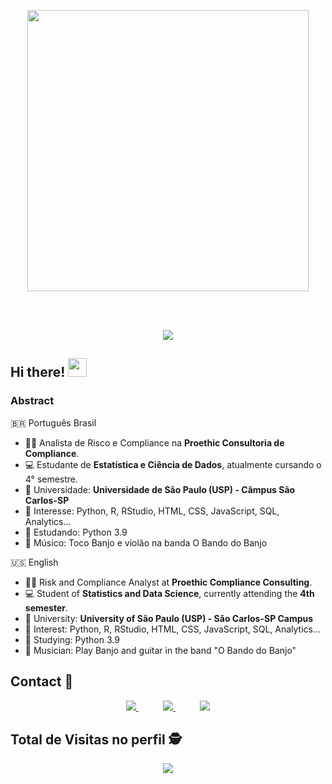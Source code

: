 <p align="center">
  <a href="#">
    <img align="center" width="450" src="https://raw.githubusercontent.com/MicaelliMedeiros/micaellimedeiros/master/image/computer-illustration.png" />
  </a>
</p>
</br>
</br>
<p align="center">
  <a href="https://github.com/anuraghazra/github-readme-stats">
    <img
      align="center"
      src="https://github-readme-stats.vercel.app/api/top-langs/?username=ronaldosegundojr&layout=compact"
    />
  </a>
  <a href="https://github.com/anuraghazra/github-readme-stats">
  </a>
</p>

## Hi there! <img src="https://raw.githubusercontent.com/iampavangandhi/iampavangandhi/master/gifs/Hi.gif" width="30px"></h2>

### Abstract
🇧🇷 Português Brasil
- 👨‍💻 Analista de Risco e Compliance na **Proethic Consultoria de Compliance**.
- 💻 Estudante de **Estatística e Ciência de Dados**, atualmente cursando o 4° semestre.
- 🏤 Universidade: **Universidade de São Paulo (USP) - Câmpus São Carlos-SP**
- 💙 Interesse: Python, R, RStudio, HTML, CSS, JavaScript, SQL, Analytics...
- 📕 Estudando: Python 3.9
- 🎸 Músico: Toco Banjo e violão na banda O Bando do Banjo

🇺🇸 	English
- 👨‍💻 Risk and Compliance Analyst at **Proethic Compliance Consulting**.
- 💻 Student of **Statistics and Data Science**, currently attending the **4th semester**.
- 🏤 University: **University of São Paulo (USP) - São Carlos-SP Campus**
- 💙 Interest: Python, R, RStudio, HTML, CSS, JavaScript, SQL, Analytics...
- 📕 Studying: Python 3.9
- 🎸 Musician: Play Banjo and guitar in the band "O Bando do Banjo"

## Contact :iphone:

<p align="center">
    <a href="https://github.com/ronaldosegundojr">
        <img  src="https://img.shields.io/badge/github-%23100000.svg?&style=for-the-badge&logo=github&logoColor=white&link=mailto:https://github.com/ronaldosegundojr">
    </a>
    &nbsp;&nbsp;&nbsp;&nbsp;&nbsp;&nbsp;&nbsp;&nbsp;&nbsp;
    <a href="mailto:ronaldosegundojr@usp.br">
        <img src="https://img.shields.io/badge/gmail-D14836?&style=for-the-badge&logo=gmail&logoColor=white&link=mailto:ronaldosegundojr@usp.br">
    </a>
    &nbsp;&nbsp;&nbsp;&nbsp;&nbsp;&nbsp;&nbsp;&nbsp;&nbsp;
    <a href="https://www.linkedin.com/in/r-segundojr">
        <img src="https://img.shields.io/badge/linkedin-%230077B5.svg?&style=for-the-badge&logo=linkedin&logoColor=white&link=mailto:https://www.linkedin.com/in/r-segundojr/">
    </a>
</p>

<p align="center"> 

 ## Total de Visitas no perfil :detective: <br>
 <p align="center"> 
   <img alingn="center" src="https://profile-counter.glitch.me/ronaldosegundojr/count.svg" />
 </p>

</p>


